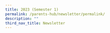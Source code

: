 ```yaml
---
title: 2023 (Semester 1)
permalink: /parents-hub/newsletter/permalink/
description: ""
third_nav_title: Newsletter
---
```

